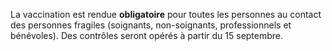 <div class="conseil conseil-orange">

La vaccination est rendue **obligatoire** pour toutes les personnes au contact des personnes fragiles (soignants, non-soignants, professionnels et bénévoles). Des contrôles seront opérés à partir du 15 septembre.

</div>
